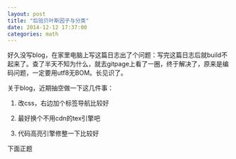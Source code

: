 ```yaml
---
layout: post
title: "后验贝叶斯因子与分类"
date: 2014-12-12 17:37:00
categories: math
---
```


好久没写blog，在家里电脑上写这篇日志出了个问题：写完这篇日志后就build不起来了。查了半天不知为什么，就去gitpage上看了一圈，终于解决了，原来是编码问题，一定要用utf8无BOM。长见识了。

关于blog，近期抽空做一下这几件事：

1. 改css，右边加个标签导航比较好

2. 最好换个不用cdn的tex引擎吧

3. 代码高亮引擎修整一下比较好


下面正题

